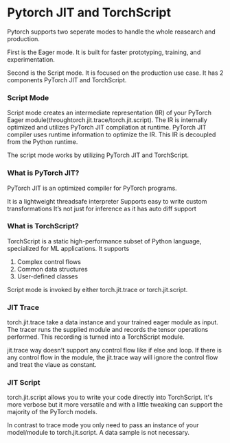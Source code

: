 # Pytorch JIT and TorchScript
Pytorch supports two seperate modes to handle the whole reasearch and production.

First is the Eager mode. It is built for faster prototyping, training, and experimentation.

Second is the Script mode. It is focused on the production use case. It has 2 components PyTorch JIT and TorchScript.

### Script Mode
Script mode creates an intermediate representation (IR) of your PyTorch Eager module(throughtorch.jit.trace/torch.jit.script). The IR is internally optimized and utilizes PyTorch JIT compilation at runtime. PyTorch JIT compiler uses runtime information to optimize the IR. This IR is decoupled from the Python runtime.

The script mode works by utilizing PyTorch JIT and TorchScript.

### What is PyTorch JIT?
PyTorch JIT is an optimized compiler for PyTorch programs.

It is a lightweight threadsafe interpreter
Supports easy to write custom transformations
It’s not just for inference as it has auto diff support

### What is TorchScript?

TorchScript is a static high-performance subset of Python language, specialized for ML applications. It supports

1. Complex control flows
2. Common data structures
3. User-defined classes

Script mode is invoked by either torch.jit.trace or torch.jit.script.

### JIT Trace
torch.jit.trace take a data instance and your trained eager module as input. The tracer runs the supplied module and records the tensor operations performed. This recording is turned into a TorchScript module.

jit.trace way doesn't support any control flow like if else and loop. If there is any control flow in the module, the jit.trace way will ignore the control flow and treat the vlaue as constant.

### JIT Script
torch.jit.script allows you to write your code directly into TorchScript. It's more verbose but it more versatile and with a little tweaking can support the majority of the PyTorch models.

In contrast to trace mode you only need to pass an instance of your model/module to torch.jit.script. A data sample is not necessary.
